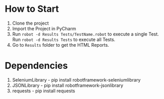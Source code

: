 

# How to Start
1. Clone the project
2. Import the Project in PyCharm
3. Run `robot -d Results Tests/TestName.robot` to execute a single Test. Run `robot -d Results Tests` to execute all Tests.
4. Go to `Results` folder to get the HTML Reports.

# Dependencies
1. SeleniumLibrary  - pip install robotframework-seleniumlibrary
2. JSONLibrary      - pip install robotframework-jsonlibrary
3. requests  - pip install requests

